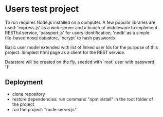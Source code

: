 # Users test project

To run requires Node.js installed on a computer. A few popular libraries are used: 
'express.js' as a web-server and a bunch of middleware to implement RESTful service, 
'passport.js' for users identification, 
'nedb' as a simple file-based nosql datastore,
'bcrypt' to hash passwords

Basic user model extended with list of linked user Ids for the purpose of this project. Simplest html page as a client for the REST service. 

Datastore will be created on the fly, seeded with 'root' user with password '1'

## Deployment

* clone repository
* restore dependencies: run command  "npm install" in the root folder of the project
* run the project: "node server.js"
 
